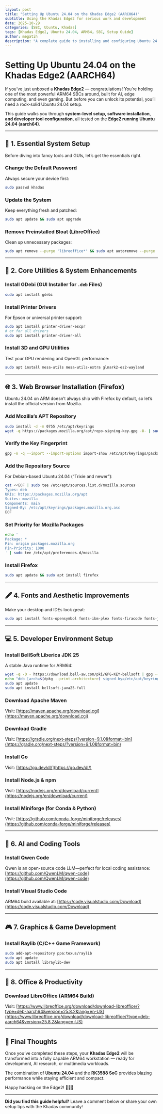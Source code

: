 ```yaml
---
layout: post
title: "Setting Up Ubuntu 24.04 on the Khadas Edge2 (AARCH64)"
subtitle: Using the Khadas Edge2 for serious work and development
date: 2025-10-29
categories: [SBC, Ubuntu, Khadas]
tags: [Khadas Edge2, Ubuntu 24.04, ARM64, SBC, Setup Guide]
author: megatih
description: "A complete guide to installing and configuring Ubuntu 24.04 on the Khadas Edge2 — from system setup to development tools."
---
```


# Setting Up Ubuntu 24.04 on the Khadas Edge2 (AARCH64)

If you’ve just unboxed a **Khadas Edge2** — congratulations! You’re holding one of the most powerful ARM64 SBCs around, built for AI, edge computing, and even gaming. But before you can unlock its potential, you’ll need a rock-solid Ubuntu 24.04 setup.

This guide walks you through **system-level setup, software installation, and developer tool configuration**, all tested on the **Edge2 running Ubuntu 24.04 (aarch64)**.

---

## 🧩 1. Essential System Setup

Before diving into fancy tools and GUIs, let’s get the essentials right.

### Change the Default Password
Always secure your device first:
```bash
sudo passwd khadas
````

### Update the System

Keep everything fresh and patched:

```bash
sudo apt update && sudo apt upgrade
```

### Remove Preinstalled Bloat (LibreOffice)

Clean up unnecessary packages:

```bash
sudo apt remove --purge 'libreoffice*' && sudo apt autoremove --purge
```

---

## 🧰 2. Core Utilities & System Enhancements

### Install GDebi (GUI Installer for `.deb` Files)

```bash
sudo apt install gdebi
```

### Install Printer Drivers

For Epson or universal printer support:

```bash
sudo apt install printer-driver-escpr
# or for all drivers
sudo apt install printer-driver-all
```

### Install 3D and GPU Utilities

Test your GPU rendering and OpenGL performance:

```bash
sudo apt install mesa-utils mesa-utils-extra glmark2-es2-wayland
```

---

## 🌐 3. Web Browser Installation (Firefox)

Ubuntu 24.04 on ARM doesn’t always ship with Firefox by default, so let’s install the official version from Mozilla.

### Add Mozilla’s APT Repository

```bash
sudo install -d -m 0755 /etc/apt/keyrings
wget -q https://packages.mozilla.org/apt/repo-signing-key.gpg -O- | sudo tee /etc/apt/keyrings/packages.mozilla.org.asc > /dev/null
```

### Verify the Key Fingerprint

```bash
gpg -n -q --import --import-options import-show /etc/apt/keyrings/packages.mozilla.org.asc | awk '/pub/{getline; gsub(/^ +| +$/,""); if($0 == "35BAA0B33E9EB396F59CA838C0BA5CE6DC6315A3") print "\nThe key fingerprint matches ("$0").\n"; else print "\nVerification failed: the fingerprint ("$0") does not match the expected one.\n"}'
```

### Add the Repository Source

For Debian-based Ubuntu 24.04 (“Trixie and newer”):

```bash
cat <<EOF | sudo tee /etc/apt/sources.list.d/mozilla.sources
Types: deb
URIs: https://packages.mozilla.org/apt
Suites: mozilla
Components: main
Signed-By: /etc/apt/keyrings/packages.mozilla.org.asc
EOF
```

### Set Priority for Mozilla Packages

```bash
echo '
Package: *
Pin: origin packages.mozilla.org
Pin-Priority: 1000
' | sudo tee /etc/apt/preferences.d/mozilla
```

### Install Firefox

```bash
sudo apt update && sudo apt install firefox
```

---

## 🖋️ 4. Fonts and Aesthetic Improvements

Make your desktop and IDEs look great:

```bash
sudo apt install fonts-opensymbol fonts-ibm-plex fonts-firacode fonts-jetbrains-mono fonts-jetbrains-mono-web fonts-noto fonts-roboto fonts-font-awesome
```

---

## 💻 5. Developer Environment Setup

### Install BellSoft Liberica JDK 25

A stable Java runtime for ARM64:

```bash
wget -q -O - https://download.bell-sw.com/pki/GPG-KEY-bellsoft | gpg --dearmor | sudo tee /etc/apt/keyrings/GPG-KEY-bellsoft.gpg > /dev/null
echo "deb [arch=$(dpkg --print-architecture) signed-by=/etc/apt/keyrings/GPG-KEY-bellsoft.gpg] https://apt.bell-sw.com/ stable main" | sudo tee /etc/apt/sources.list.d/bellsoft.list
sudo apt update
sudo apt install bellsoft-java25-full
```

### Download Apache Maven

Visit: [https://maven.apache.org/download.cgi](https://maven.apache.org/download.cgi)

### Download Gradle

Visit: [https://gradle.org/next-steps/?version=9.1.0&format=bin](https://gradle.org/next-steps/?version=9.1.0&format=bin)

### Install Go

Visit: [https://go.dev/dl/](https://go.dev/dl/)

### Install Node.js & npm

Visit: [https://nodejs.org/en/download/current](https://nodejs.org/en/download/current)

### Install Miniforge (for Conda & Python)

Visit: [https://github.com/conda-forge/miniforge/releases](https://github.com/conda-forge/miniforge/releases)

---

## 🧠 6. AI and Coding Tools

### Install Qwen Code

Qwen is an open-source code LLM—perfect for local coding assistance:
[https://github.com/QwenLM/qwen-code](https://github.com/QwenLM/qwen-code)

### Install Visual Studio Code

ARM64 build available at:
[https://code.visualstudio.com/Download](https://code.visualstudio.com/Download)

---

## 🎮 7. Graphics & Game Development

### Install Raylib (C/C++ Game Framework)

```bash
sudo add-apt-repository ppa:texus/raylib
sudo apt update
sudo apt install libraylib-dev
```

---

## 🧾 8. Office & Productivity

### Download LibreOffice (ARM64 Build)

Visit: [https://www.libreoffice.org/download/download-libreoffice/?type=deb-aarch64&version=25.8.2&lang=en-US](https://www.libreoffice.org/download/download-libreoffice/?type=deb-aarch64&version=25.8.2&lang=en-US)

---

## 🚀 Final Thoughts

Once you’ve completed these steps, your **Khadas Edge2** will be transformed into a fully capable ARM64 workstation — ready for development, AI research, or multimedia workloads.

The combination of **Ubuntu 24.04** and the **RK3588 SoC** provides blazing performance while staying efficient and compact.

Happy hacking on the Edge2! 🧑‍💻🔥

---

**Did you find this guide helpful?**
Leave a comment below or share your own setup tips with the Khadas community!
